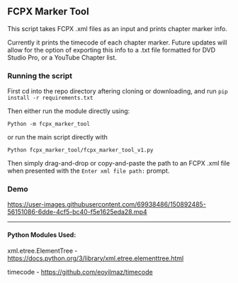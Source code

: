 ## FCPX Marker Tool

This script takes FCPX .xml files as an input and prints chapter marker info.

Currently it prints the timecode of each chapter marker. Future updates will allow for the option of exporting this info to a .txt file formatted for DVD Studio Pro, or a YouTube Chapter list.

### Running the script

First cd into the repo directory aftering cloning or downloading, and run `pip install -r requirements.txt`

Then either run the module directly using:
```
Python -m fcpx_marker_tool
```
or run the main script directly with
```
Python fcpx_marker_tool/fcpx_marker_tool_v1.py
```

Then simply drag-and-drop or copy-and-paste the path to an FCPX .xml file when presented with the `Enter xml file path:` prompt.

### Demo

https://user-images.githubusercontent.com/69938486/150892485-56151086-6dde-4cf5-bc40-f5e1625eda28.mp4

---

#### Python Modules Used:

xml.etree.ElementTree - https://docs.python.org/3/library/xml.etree.elementtree.html

timecode - https://github.com/eoyilmaz/timecode
